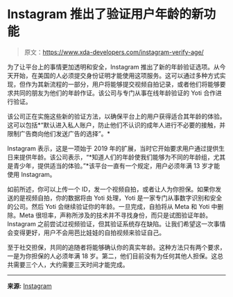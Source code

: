 # Instagram 推出了验证用户年龄的新功能

> 原文：<https://www.xda-developers.com/instagram-verify-age/>

为了让平台上的事情更加透明和安全，Instagram 推出了新的年龄验证选项。从今天开始，在美国的人必须提交身份证明才能使用这项服务。这可以通过多种方式实现，但作为其新流程的一部分，用户将能够提交视频自拍记录，或者他们将能够要求共同的朋友为他们的年龄作证。该公司与专门从事在线年龄验证的 Yoti 合作进行验证。

该公司正在实施这些新的验证方法，以确保平台上的用户获得适合其年龄的体验。这可以包括*“默认进入私人账户，防止他们不认识的成年人进行不必要的接触，并限制广告商向他们发送广告的选择”。*

Instagram 表示，这是一项始于 2019 年的扩展，当时它开始要求用户通过提供生日来提供年龄。该公司表示，“*知道人们的年龄使我们能够为不同的年龄组，尤其是青少年，提供适当的体验。”*该平台一直有一个规定，用户必须年满 13 岁才能使用 Instagram。

如前所述，你可以上传一个 ID，发一个视频自拍，或者让人为你担保。如果你发送的是视频自拍，你的数据将由 Yoti 处理，Yoti 是一家专门从事数字识别和安全的公司。然后 Yoti 会继续验证你的年龄。一旦完成，自拍将从 Meta 和 Yoti 中删除。Meta 很坦率，声称所涉及的技术并不寻找身份，而只是试图验证年龄。Instagram 之前尝试过视频验证，但其验证系统存在缺陷。让我们希望这一次事情会变得更好，用户不会用芭比娃娃的自拍视频来验证自己。

至于社交担保，共同的追随者将能够确认你的真实年龄。这种方法只有两个要求，一是为你担保的人必须年满 18 岁。第二，他们目前没有为任何其他人担保。这总共需要三个人，大约需要三天时间才能完成。

* * *

**来源:** [Instagram](https://about.instagram.com/blog/announcements/new-ways-to-verify-age-on-instagram)